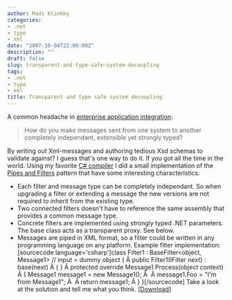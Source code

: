 ```yaml
---
author: Mads Klinkby
categories:
- .net
- type
- xml
date: "2007-10-04T22:00:00Z"
description: ""
draft: false
slug: transparent-and-type-safe-system-decoupling
tags:
- .net
- type
- xml
title: Transparent and type safe system decoupling
---
```



A common headache in [ enterprise application integration](http://en.wikipedia.org/wiki/Enterprise_application_integration):   

> How do you make messages sent from one system to another completely independant, extensible yet strongly typed?

  By writing out Xml-messages and authoring tedious Xsd schemas to validate against? I guess that's one way to do it. If you got all the time in the world. Using my favorite [C# compiler](http://msdn2.microsoft.com/en-us/vcsharp/) I did a small implementation of the [ Pipes and Filters](http://www.enterpriseintegrationpatterns.com/PipesAndFilters.html) pattern that have some interesting characteristics:   

*   Each filter and message type can be completely independant. So when upgrading a filter or extending a message the new versions are not required to inherit from the existing type.
*   Two connected filters doesn't have to reference the same assembly that provides a common message type.
*   Concrete filters are implemented using strongly typed .NET parameters. The base class acts as a transparent proxy. See below.
*   Messages are piped in XML format, so a filter could be written in any programming language on any platform.  Example filter implementation: [sourcecode language='csharp']class Filter1 : BaseFilter<object, Message1> // input = dummy object { Â public Filter1(IFilter next) : base(next) Â { } Â protected override Message1 Process(object context) Â { Message1 message1 = new Message1(); Â  Â message1.Foo = "I'm from Message1"; Â  Â return message1; Â } }[/sourcecode] Take a look at the solution and tell me what you think. [[Download](http://kli.dk/blog/Klinkby-Decoupling.zip "Download solution (6.4 kB)")]

